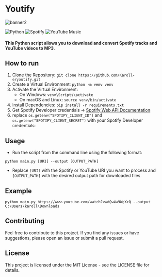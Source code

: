 # Youtify

![banner2](https://github.com/Karoll-e/youtify/assets/141882497/3e251c8c-cfcf-407b-980e-a1d3280161d8)

![Python](https://img.shields.io/badge/python-3670A0?style=for-the-badge&logo=python&logoColor=ffdd54) ![Spotify](https://img.shields.io/badge/Spotify-1ED760?style=for-the-badge&logo=spotify&logoColor=white) 	![YouTube Music](https://img.shields.io/badge/YouTube_Music-FF0000?style=for-the-badge&logo=youtube-music&logoColor=white)

#### This Python script allows you to download and convert Spotify tracks and YouTube videos to MP3.

## How to run
1. Clone the Repository: ```git clone https://github.com/Karoll-e/youtify.git```
2. Create a Virtual Environment: ```python -m venv venv```
3. Activate the Virtual Environment:
   * On Windows: ```venv\Scripts\activate```
   * On macOS and Linux: ```source venv/bin/activate```
4. Install Dependencies: ```pip install -r requirements.txt```
5. Get Spotify Developer credentials → [Spotify Web API Documentation](https://developer.spotify.com/documentation/web-api)
6. replace ```os.getenv("SPOTIPY_CLIENT_ID")``` and ```os.getenv("SPOTIPY_CLIENT_SECRET")``` with your Spotify Developer credentials:

## Usage
* Run the script from the command line using the following format:
```
python main.py [URI] --output [OUTPUT_PATH]
```
* Replace ```[URI]``` with the Spotify or YouTube URI you want to process and ```[OUTPUT_PATH]``` with the desired output path for downloaded files.

## Example
```
python main.py https://www.youtube.com/watch?v=dQw4w9WgXcQ --output C:\Users\karoll\Downloads
```

## Contributing
Feel free to contribute to this project. If you find any issues or have suggestions, please open an issue or submit a pull request.

## License
This project is licensed under the MIT License - see the LICENSE file for details.
